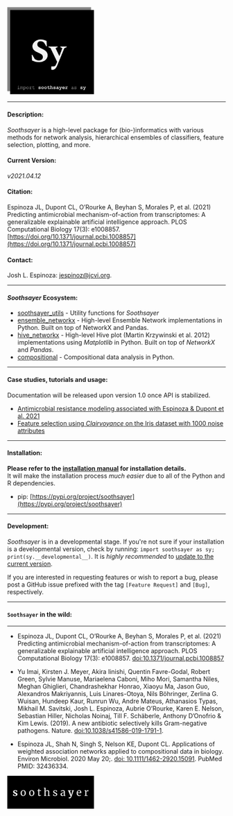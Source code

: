 
<img src="logo/soothsayer_square.png" width=200>

_________________________________
#### Description:
*Soothsayer* is a high-level package for (bio-)informatics with various methods for network analysis, hierarchical ensembles of classifiers, feature selection, plotting, and more.

#### Current Version:
*v2021.04.12*

#### Citation:
Espinoza JL, Dupont CL, O’Rourke A, Beyhan S, Morales P, et al. (2021) Predicting antimicrobial mechanism-of-action from transcriptomes: A generalizable explainable artificial intelligence approach. PLOS Computational Biology 17(3): e1008857. [https://doi.org/10.1371/journal.pcbi.1008857](https://doi.org/10.1371/journal.pcbi.1008857)

#### Contact:
Josh L. Espinoza: [jespinoz@jcvi.org](jespinoz@jcvi.org).

_________________________________

#### *Soothsayer* Ecosystem:
* [soothsayer_utils](https://github.com/jolespin/soothsayer_utils) - Utility functions for *Soothsayer*
* [ensemble_networkx](https://github.com/jolespin/ensemble_networkx) - High-level Ensemble Network implementations in Python. Built on top of NetworkX and Pandas.
* [hive_networkx](https://github.com/jolespin/hive_networkx) - High-level Hive plot (Martin Krzywinski et al. 2012) implementations using *Matplotlib* in Python. Built on top of *NetworkX* and *Pandas*.
* [compositional](https://github.com/jolespin/compositional) - Compositional data analysis in Python.

_________________________________

#### Case studies, tutorials and usage:
Documentation will be released upon version 1.0 once API is stabilized.

* [Antimicrobial resistance modeling associated with Espinoza & Dupont et al. 2021](https://github.com/jolespin/antimicrobial_resistance_modeling/blob/master/Espinoza-Dupont_et_al_2021/Notebooks/markdown_version/Espinoza-Dupont_et_al_2021__Supplemental.md)
* [Feature selection using *Clairvoyance* on the Iris dataset with 1000 noise attributes](tutorials/Notebooks/markdown_versions/Denoising_Iris-plus-Noise_with_Clairvoyance/Denoising_Iris-plus-Noise_with_Clairvoyance.md)

_________________________________

#### Installation:
**Please refer to the [installation manual](install/README.md) for installation details.**  
It will make the installation process *much easier* due to all of the Python and R dependencies. 

* pip: [https://pypi.org/project/soothsayer](https://pypi.org/project/soothsayer)

_________________________________


#### Development:
*Soothsayer* is in a developmental stage.  If you're not sure if your installation is a developmental version, check by running: `import soothsayer as sy; print(sy.__developmental__)`.  It is *highly recommended* to [update to the current version](https://github.com/jolespin/soothsayer/tree/master/install#update-to-the-current-release-recommended). 

If you are interested in requesting features or wish to report a bug, please post a GitHub issue prefixed with the tag `[Feature Request]` and `[Bug]`, respectively.

_________________________________


#### `Soothsayer` in the wild:
_________________________________
* Espinoza JL, Dupont CL, O’Rourke A, Beyhan S, Morales P, et al. (2021) Predicting antimicrobial mechanism-of-action from transcriptomes: A generalizable explainable artificial intelligence approach. PLOS Computational Biology 17(3): e1008857. [doi:10.1371/journal.pcbi.1008857](https://doi.org/10.1371/journal.pcbi.1008857)


* Yu Imai, Kirsten J. Meyer, Akira Iinishi, Quentin Favre-Godal, Robert Green, Sylvie Manuse, Mariaelena Caboni, Miho Mori, Samantha Niles, Meghan Ghiglieri, Chandrashekhar Honrao, Xiaoyu Ma, Jason Guo, Alexandros Makriyannis, Luis Linares-Otoya, Nils Böhringer, Zerlina G. Wuisan, Hundeep Kaur, Runrun Wu, Andre Mateus, Athanasios Typas, Mikhail M. Savitski, Josh L. Espinoza, Aubrie O’Rourke, Karen E. Nelson, Sebastian Hiller, Nicholas Noinaj, Till F. Schäberle, Anthony D’Onofrio & Kim Lewis. (2019). A new antibiotic selectively kills Gram-negative pathogens. Nature. [doi:10.1038/s41586-019-1791-1](https://www.nature.com/articles/s41586-019-1791-1). 

* Espinoza JL, Shah N, Singh S, Nelson KE, Dupont CL. Applications of weighted association networks applied to compositional data in biology. Environ Microbiol. 2020 May 20;. [doi: 10.1111/1462-2920.15091](https://sfamjournals.onlinelibrary.wiley.com/doi/full/10.1111/1462-2920.15091). PubMed PMID: 32436334.

<img src="logo/soothsayer_wide.png" width=200>


